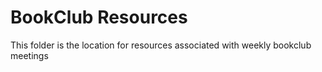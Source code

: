 # BookClub Resources

This folder is the location for resources associated with weekly bookclub meetings